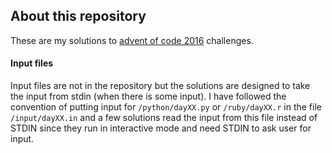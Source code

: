 ## About this repository

These are my solutions to [advent of code 2016](https://adventofcode.com/2016) challenges.

#### Input files

Input files are not in the repository but the solutions are designed to take the input from stdin (when there is some input). I have followed the convention of putting input for `/python/dayXX.py` or `/ruby/dayXX.r` in the file `/input/dayXX.in` and a few solutions read the input from this file instead of STDIN since they run in interactive mode and need STDIN to ask user for input.
